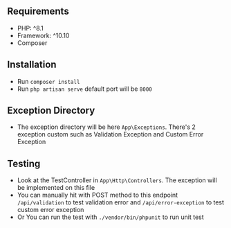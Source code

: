 ## Requirements
- PHP: ^8.1
- Framework: ^10.10
- Composer

## Installation
- Run `composer install`
- Run `php artisan serve` default port will be `8000`

## Exception Directory
- The exception directory will be here `App\Exceptions`. There's 2 exception custom such as Validation Exception and Custom Error Exception

## Testing
- Look at the TestController in `App\Http\Controllers`. The exception will be implemented on this file
- You can manually hit with POST method to this endpoint `/api/validation` to test validation error and `/api/error-exception` to test custom error exception
- Or You can run the test with `./vendor/bin/phpunit` to run unit test

  
